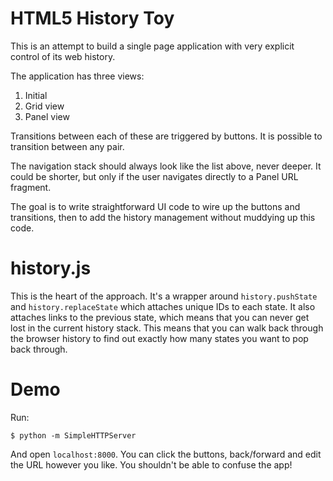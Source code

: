 HTML5 History Toy
==========

This is an attempt to build a single page application with very explicit control of its web history.

The application has three views:

   1. Initial
   2. Grid view
   3. Panel view
   
Transitions between each of these are triggered by buttons. It is possible to transition between any pair.

The navigation stack should always look like the list above, never deeper. It could be shorter, but only
if the user navigates directly to a Panel URL fragment.

The goal is to write straightforward UI code to wire up the buttons and transitions, then to add the history
management without muddying up this code.


history.js
==========

This is the heart of the approach. It's a wrapper around `history.pushState` and `history.replaceState` which
attaches unique IDs to each state. It also attaches links to the previous state, which means that you can never
get lost in the current history stack. This means that you can walk back through the browser history to find out
exactly how many states you want to pop back through.


Demo
====

Run:

    $ python -m SimpleHTTPServer
    
And open `localhost:8000`. You can click the buttons, back/forward and edit the URL however you like.
You shouldn't be able to confuse the app!
